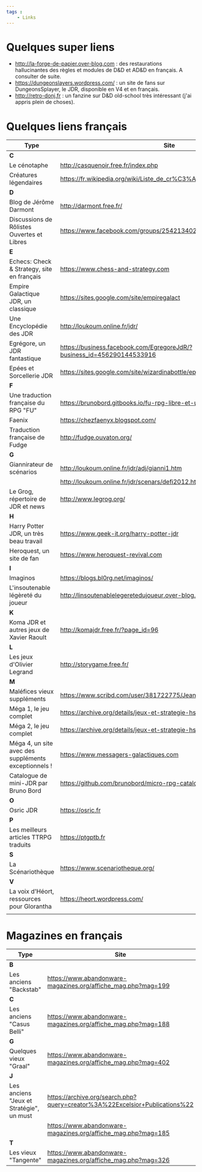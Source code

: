 ```yaml
---
tags :
    - Links
---
```


# Quelques super liens

* <http://la-forge-de-papier.over-blog.com> : des restaurations hallucinantes des règles et modules de D&D et AD&D en français. A consulter de suite.
* <https://dungeonslayers.wordpress.com/> : un site de fans sur DungeonsSplayer, le JDR, disponible en V4 et en français.
* <http://retro-donj.fr> : un fanzine sur D&D old-school très intéressant (j'ai appris plein de choses).


# Quelques liens français

| Type                                                 | Site                                                                     |
|------------------------------------------------------|--------------------------------------------------------------------------|
| **C**                                                |                                                                          |
| Le cénotaphe                                         | <http://casquenoir.free.fr/index.php>                                    |
| Créatures légendaires                                | <https://fr.wikipedia.org/wiki/Liste_de_cr%C3%A9atures_l%C3%A9gendaires> |
| **D**                                                |                                                                          |
| Blog de Jérôme Darmont                               | <http://darmont.free.fr/>                                                |
| Discussions de Rôlistes Ouvertes et Libres           | <https://www.facebook.com/groups/254213402190606>                        |
| **E**                                                |                                                                          |
| Echecs: Check & Strategy, site en français           | <https://www.chess-and-strategy.com>                                     |
| Empire Galactique JDR, un classique                  | <https://sites.google.com/site/empiregalact>                             |
| Une Encyclopédie des JDR                             | <http://loukoum.online.fr/jdr/>                                          |
| Egrégore, un JDR fantastique                         | <https://business.facebook.com/EgregoreJdR/?business_id=456290144533916> |
| Epées et Sorcellerie JDR                             | <https://sites.google.com/site/wizardinabottle/epeesetsorcellerie>       |
| **F**                                                |                                                                          |
| Une traduction française du RPG "FU"                 | <https://brunobord.gitbooks.io/fu-rpg-libre-et-universel/>               |
| Faenix                                               | <https://chezfaenyx.blogspot.com/>                                       |
| Traduction française de Fudge                        | <http://fudge.ouvaton.org/>                                              |
| **G**                                                |                                                                          |
| Giannirateur de scénarios                            | <http://loukoum.online.fr/jdr/adj/gianni1.htm>                           |
|                                                      | <http://loukoum.online.fr/jdr/scenars/defi2012.htm#47>                   |
| Le Grog, répertoire de JDR et news                   | <http://www.legrog.org/>                                                 |
| **H**                                                |                                                                          |
| Harry Potter JDR, un très beau travail               | <https://www.geek-it.org/harry-potter-jdr>                               |
| Heroquest, un site de fan                            | <https://www.heroquest-revival.com>                                      |
| **I**                                                |                                                                          |
| Imaginos                                             | <https://blogs.bl0rg.net/imaginos/>                                      |
| L'insoutenable légèreté du joueur                    | <http://linsoutenablelegeretedujoueur.over-blog.com>                     |
| **K**                                                |                                                                          |
| Koma JDR et autres jeux de Xavier Raoult             | <http://komajdr.free.fr/?page_id=96>                                     |
| **L**                                                |                                                                          |
| Les jeux d'Olivier Legrand                           | <http://storygame.free.fr/>                                              |
| **M**                                                |                                                                          |
| Maléfices vieux suppléments                          | <https://www.scribd.com/user/381722775/Jean-Charles-BLANGENOIS>          |
| Méga 1, le jeu complet                               | <https://archive.org/details/jeux-et-strategie-hs-1>                     |
| Méga 2, le jeu complet                               | <https://archive.org/details/jeux-et-strategie-hs-2>                     |
| Méga 4, un site avec des suppléments exceptionnels ! | <https://www.messagers-galactiques.com>                                  |
| Catalogue de mini-JDR par Bruno Bord                 | <https://github.com/brunobord/micro-rpg-catalog>                         |
| **O**                                                |                                                                          |
| Osric JDR                                            | <https://osric.fr>                                                       |
| **P**                                                |                                                                          |
| Les meilleurs articles TTRPG traduits                | <https://ptgptb.fr>                                                      |
| **S**                                                |                                                                          |
| La Scénariothèque                                    | <https://www.scenariotheque.org/>                                        |
| **V**                                                |                                                                          |
| La voix d'Héort, ressources pour Glorantha           | <https://heort.wordpress.com/>                                           |
|                                                      |                                                                          |

# Magazines en français

| Type                                     | Site                                                                          |
|------------------------------------------|-------------------------------------------------------------------------------|
| **B**                                    |                                                                               |
| Les anciens "Backstab"                   | <https://www.abandonware-magazines.org/affiche_mag.php?mag=199>               |
| **C**                                    |                                                                               |
| Les anciens "Casus Belli"                | <https://www.abandonware-magazines.org/affiche_mag.php?mag=188>               |
| **G**                                    |                                                                               |
| Quelques vieux "Graal"                   | <https://www.abandonware-magazines.org/affiche_mag.php?mag=402>               |
| **J**                                    |                                                                               |
| Les anciens "Jeux et Stratégie", un must | <https://archive.org/search.php?query=creator%3A%22Excelsior+Publications%22> |
|                                          | <https://www.abandonware-magazines.org/affiche_mag.php?mag=185>               |
| **T**                                    |                                                                               |
| Les vieux "Tangente"                     | <https://www.abandonware-magazines.org/affiche_mag.php?mag=326>               |







